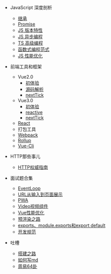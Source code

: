 - JavaScript 深度剖析
  - [继承](JavaScript深度剖析/继承.md)
  - [Promise](JavaScript深度剖析/Promise.md)
  - [JS 版本特性](JavaScript深度剖析/JS版本特性.md) 
  - [JS 异步编程](JavaScript深度剖析/JS异步编程.md) 
  - [TS 高级编程](JavaScript深度剖析/TS高级编程.md) 
  - [函数式编程范式](JavaScript深度剖析/函数式编程范式.md) 
  - [JS 性能优化](JavaScript深度剖析/JS性能优化.md) 

- 前端工具和框架
  - Vue2.0 
    - [初体验](Vue2/Vue初体验.md)
    - [源码解析](Vue2/源码解析.md)
    - [nextTick](Vue2/nextTick.md)
  - Vue3.0
    - [初体验](Vue3/Vue初体验.md)
    - [reactive](Vue3/reactive.md)
    - [nextTick](Vue3/nextTick.md)
  - [React](React/React.md) 
  - 打包工具
  - [Webpack](打包工具/Webpack.md)
  - [Rollup](打包工具/Rollup.md)
  - [Vue-Cli](打包工具/Vue-Cli.md)
  
- HTTP那些事儿
  - [HTTP权威指南](HTTP/HTTP权威指南.md)

- 面试题合集
  - [EventLoop](面试题合集/EventLoop.md) 
  - [URL从输入到页面展示](面试题合集/URL从输入到页面展示.md)
  - [PWA](面试题合集/PWA.md)
  - [Video视频组件](面试题合集/Video视频播放.md)
  - [Vue性能优化](面试题合集/Vue性能优化.md)
  - [预渲染之路](面试题合集/预渲染之路.md)
  - [exports、module.exports和export default](面试题合集/exports、module.exports和export-default.md) 
  - [开发规范](面试题合集/开发规范.md) 

- 吐槽
  - [搭建之路](吐槽/wdnmd.md)
  - [如何写md](吐槽/example.md)
  - [周易64卦](吐槽/周易.md)